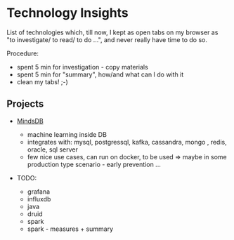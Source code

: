 # Technology Insights

List of technologies which, till now, I kept as open tabs on my browser as "to investigate/ to read/ to do ...", and never really have time to do so.

Procedure:
- spent 5 min for investigation - copy materials
- spent 5 min for "summary", how/and what can I do with it
- clean my tabs! ;-)




## Projects

- [MindsDB](doc/mindsdb.adoc)
  - machine learning inside DB 
  - integrates with: mysql, postgressql, kafka, cassandra, mongo , redis, oracle, sql server
  - few nice use cases, can run on docker, to be used => maybe in some production type scenario - early prevention ...

- TODO:
  - grafana
  - influxdb
  - java
  - druid
  - spark
  - spark - measures + summary

